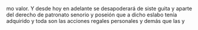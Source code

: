 mo valor. Y desde hoy en adelante se desapoderará de
siste guita y aparte del derecho de patronato senorio
y poseión que a dicho eslabo tenía adquirido y toda
son las acciones regales personales y demás que las
y